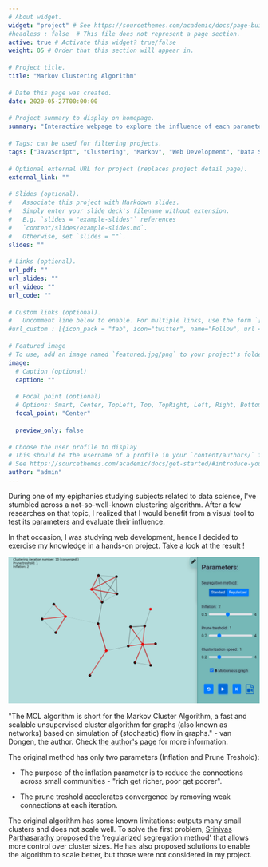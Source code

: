 ```yaml
---
# About widget.
widget: "project" # See https://sourcethemes.com/academic/docs/page-builder/
#headless : false  # This file does not represent a page section.
active: true # Activate this widget? true/false
weight: 05 # Order that this section will appear in.

# Project title.
title: "Markov Clustering Algorithm"

# Date this page was created.
date: 2020-05-27T00:00:00

# Project summary to display on homepage.
summary: "Interactive webpage to explore the influence of each parameter of the Markov Clustering Algorithm"

# Tags: can be used for filtering projects.
tags: ["JavaScript", "Clustering", "Markov", "Web Development", "Data Science"]

# Optional external URL for project (replaces project detail page).
external_link: ""

# Slides (optional).
#   Associate this project with Markdown slides.
#   Simply enter your slide deck's filename without extension.
#   E.g. `slides = "example-slides"` references
#   `content/slides/example-slides.md`.
#   Otherwise, set `slides = ""`.
slides: ""

# Links (optional).
url_pdf: ""
url_slides: ""
url_video: ""
url_code: ""

# Custom links (optional).
#   Uncomment line below to enable. For multiple links, use the form `[{...}, {...}, {...}]`.
#url_custom : [{icon_pack = "fab", icon="twitter", name="Follow", url = "https://twitter.com/georgecushen"}]

# Featured image
# To use, add an image named `featured.jpg/png` to your project's folder.
image:
  # Caption (optional)
  caption: ""

  # Focal point (optional)
  # Options: Smart, Center, TopLeft, Top, TopRight, Left, Right, BottomLeft, Bottom, BottomRight
  focal_point: "Center"

  preview_only: false

# Choose the user profile to display
# This should be the username of a profile in your `content/authors/` folder.
# See https://sourcethemes.com/academic/docs/get-started/#introduce-yourself
author: "admin"
---
```


During one of my epiphanies studying subjects related to data science, I've stumbled across a not-so-well-known clustering algorithm. After a few researches on that topic, I realized that I would benefit from a visual tool to test its parameters and evaluate their influence.

In that occasion, I was studying web development, hence I decided to exercise my knowledge in a hands-on project. Take a look at the result !

[![Static image of the webpage](./featured2.jpg "Click me!")](./interactive/index.html)

"The MCL algorithm is short for the Markov Cluster Algorithm, a fast and scalable unsupervised cluster algorithm for graphs (also known as networks) based on simulation of (stochastic) flow in graphs." - van Dongen, the author. Check [the author's page](https://www.micans.org/mcl/) for more information.

The original method has only two parameters (Inflation and Prune Treshold):

- The purpose of the inflation parameter is to reduce the connections across small communities - "rich get richer, poor get poorer".

- The prune treshold accelerates convergence by removing weak connections at each iteration.

The original algorithm has some known limitations: outputs many small clusters and does not scale well. To solve the first problem, [Srinivas Parthasarathy proposed](https://www.youtube.com/watch?v=574z9nisRuE&ab_channel=VIC) the 'regularized segregation method' that allows more control over cluster sizes. He has also proposed solutions to enable the algorithm to scale better, but those were not considered in my project.
